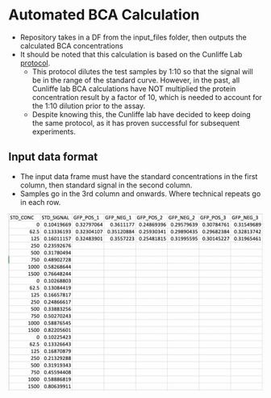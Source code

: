 # Automated BCA Calculation
- Repository takes in a DF from the input_files folder, then outputs the calculated BCA concentrations
- It should be noted that this calculation is based on the Cunliffe Lab [protocol](https://github.com/JoshuaHarris391/Lab_Protocols/blob/master/Protein/BCA_Assay.md).
	- This protocol dilutes the test samples by 1:10 so that the signal will be in the range of the standard curve. However, in the past, all Cunliffe lab BCA calculations have NOT multiplied the protein concentration result by a factor of 10, which is needed to account for the 1:10 dilution prior to the assay.
	- Despite knowing this, the Cunliffe lab have decided to keep doing the same protocol, as it has proven successful for subsequent experiments.

## Input data format
- The input data frame must have the standard concentrations in the first column, then standard signal in the second column.
- Samples go in the 3rd column and onwards. Where technical repeats go in each row.

![](cache/input_df_fig.png?raw=true)
